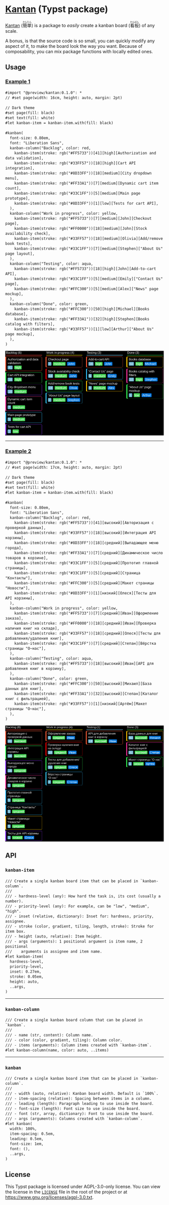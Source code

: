 # [Kantan][kantan] (Typst package)

[Kantan][kantan] (<ruby>簡単<rt>かんたん</rt></ruby>) is a package to _easily_
create a kanban board (<ruby>看板<rt>かんばん</rt></ruby>) of any scale.

A bonus, is that the source code is so small, you can quickly modify any aspect
of it, to make the board look the way you want. Because of composability, you
can mix package functions with locally edited ones.

## Usage

### [Example 1]

```typ
#import "@preview/kantan:0.1.0": *
// #set page(width: 16cm, height: auto, margin: 2pt)

// Dark theme
#set page(fill: black)
#set text(fill: white)
#let kanban-item = kanban-item.with(fill: black)

#kanban(
  font-size: 0.80em,
  font: "Liberation Sans",
  kanban-column("Backlog", color: red,
    kanban-item(stroke: rgb("#FF5733"))[41][high][Authorization and data validation],
    kanban-item(stroke: rgb("#33FF57"))[18][high][Cart API integration],
    kanban-item(stroke: rgb("#8D33FF"))[18][medium][City dropdown menu],
    kanban-item(stroke: rgb("#FF33A1"))[7][medium][Dynamic cart item count],
    kanban-item(stroke: rgb("#33C1FF"))[5][medium][Main page prototype],
    kanban-item(stroke: rgb("#8D33FF"))[1][low][Tests for cart API],
  ),
  kanban-column("Work in progress", color: yellow,
    kanban-item(stroke: rgb("#FF5733"))[7][medium][John][Checkout page],
    kanban-item(stroke: rgb("#FF0000"))[18][medium][John][Stock availability check],
    kanban-item(stroke: rgb("#33FF57"))[18][medium][Olivia][Add/remove book tests],
    kanban-item(stroke: rgb("#33C1FF"))[7][medium][Stephen]["About Us" page layout],
  ),
  kanban-column("Testing", color: aqua,
    kanban-item(stroke: rgb("#FF5733"))[18][high][John][Add-to-cart API],
    kanban-item(stroke: rgb("#33C1FF"))[5][medium][Emily]["Contact Us" page],
    kanban-item(stroke: rgb("#FFC300"))[5][medium][Alex]["News" page mockup],
  ),
  kanban-column("Done", color: green,
    kanban-item(stroke: rgb("#FFC300"))[50][high][Michael][Books database],
    kanban-item(stroke: rgb("#FF33A1"))[32][high][Stephen][Books catalog with filters],
    kanban-item(stroke: rgb("#33FF57"))[1][low][Arthur]["About Us" page mockup],
  ),
)
```

<picture>
  <source
    media="(prefers-color-scheme: light)"
    srcset="./tests/example-en/ref/1.png">
  <img alt="Kanban board in English" src="./tests/example-en/ref/2.png">
</picture>

---

### [Example 2]

```typ
#import "@preview/kantan:0.1.0": *
// #set page(width: 17cm, height: auto, margin: 2pt)

// Dark theme
#set page(fill: black)
#set text(fill: white)
#let kanban-item = kanban-item.with(fill: black)

#kanban(
  font-size: 0.80em,
  font: "Liberation Sans",
  kanban-column("Backlog", color: red,
    kanban-item(stroke: rgb("#FF5733"))[41][высокий][Авторизация с проверкой данных],
    kanban-item(stroke: rgb("#33FF57"))[18][высокий][Интеграция API корзины],
    kanban-item(stroke: rgb("#8D33FF"))[18][средний][Выпадающее меню города],
    kanban-item(stroke: rgb("#FF33A1"))[7][средний][Динамическое число товаров в корзине],
    kanban-item(stroke: rgb("#33C1FF"))[5][средний][Прототип главной страницы],
    kanban-item(stroke: rgb("#33C1FF"))[5][средний][Страница "Контакты"],
    kanban-item(stroke: rgb("#FFC300"))[5][средний][Макет страницы "Новости"],
    kanban-item(stroke: rgb("#8D33FF"))[1][низкий][Олеся][Тесты для API корзины],
  ),
  kanban-column("Work in progress", color: yellow,
    kanban-item(stroke: rgb("#FF5733"))[7][средний][Иван][Оформление заказа],
    kanban-item(stroke: rgb("#FF0000"))[18][средний][Иван][Проверка наличия книг на складе],
    kanban-item(stroke: rgb("#33FF57"))[18][средний][Олеся][Тесты для добавления/удаления книг],
    kanban-item(stroke: rgb("#33C1FF"))[7][средний][Степан][Вёрстка страницы "О~нас"],
  ),
  kanban-column("Testing", color: aqua,
    kanban-item(stroke: rgb("#FF5733"))[18][высокий][Иван][API для добавления книг в корзину],
  ),
  kanban-column("Done", color: green,
    kanban-item(stroke: rgb("#FFC300"))[50][высокий][Михаил][База данных для книг],
    kanban-item(stroke: rgb("#FF33A1"))[32][высокий][Степан][Каталог книг с фильтрацией],
    kanban-item(stroke: rgb("#33FF57"))[1][низкий][Артём][Макет страницы "О~нас"],
  ),
)
```

<picture>
  <source
    media="(prefers-color-scheme: light)"
    srcset="./tests/example-ru/ref/1.png">
  <img alt="Kanban board in Russian" src="./tests/example-ru/ref/2.png">
</picture>

## API

### `kanban-item`

```typ
/// Create a single kanban board item that can be placed in `kanban-column`.
///
/// - hardness-level (any): How hard the task is, its cost (usually a number).
/// - priority-level (any): For example, can be "low", "medium", "high".
/// - inset (relative, dictionary): Inset for: hardness, priority, assignee.
/// - stroke (color, gradient, tiling, length, stroke): Stroke for item box.
/// - height (auto, relative): Item height.
/// - args (arguments): 1 positional argument is item name, 2 positional
///    arguments is assignee and item name.
#let kanban-item(
  hardness-level,
  priority-level,
  inset: 0.27em,
  stroke: 0.05em,
  height: auto,
  ..args,
)
```

---

### `kanban-column`

```typ
/// Create a single kanban board column that can be placed in `kanban`.
///
/// - name (str, content): Column name.
/// - color (color, gradient, tiling): Column color.
/// - items (arguments): Column items created with `kanban-item`.
#let kanban-column(name, color: auto, ..items)
```

---

### `kanban`

```typ
/// Create a single kanban board item that can be placed in `kanban-column`.
///
/// - width (auto, relative): Kanban board width. Default is `100%`.
/// - item-spacing (relative): Spacing between items in a column.
/// - leading (length): Paragraph leading to use inside the board.
/// - font-size (length): Font size to use inside the board.
/// - font (str, array, dictionary): Font to use inside the board.
/// - args (arguments): Columns created with `kanban-column`.
#let kanban(
  width: 100%,
  item-spacing: 0.5em,
  leading: 0.5em,
  font-size: 1em,
  font: (),
  ..args,
)
```

## License

This Typst package is licensed under AGPL-3.0-only license. You can view the
license in the [`LICENSE`] file in the root of the project or at
<https://www.gnu.org/licenses/agpl-3.0.txt>.

[kantan]: https://codeberg.org/Andrew15-5/kantan
[Example 1]: ./tests/example-en/test.typ
[Example 2]: ./tests/example-ru/test.typ
[`LICENSE`]: ./LICENSE
